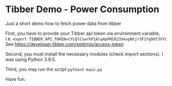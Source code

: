 # Tibber Demo - Power Consumption
Just a short demo how to fetch power data from tibber

First, you have to provide your Tibber api token via environment variable, i.e.
`export TIBBER_API_TOKEN=tYLQlCswrhP1Alq4pPRC623SkvpNtjr3F1Yq9dfJVYc`
See https://developer.tibber.com/settings/access-token

Second, you must install the necessary modules (check import sections). I was using Python 3.9.5.

Third, you may run the script `python3 main.py`

Have fun.

